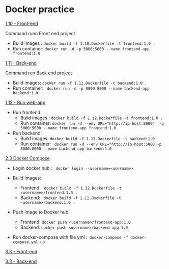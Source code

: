 # Docker practice

[1.10 - Front-end](./frontend/1.10.Dockerfile) 

Command runn Front end project
- Build images : `docker build -f 1.10.Dockerfile -t frontend:1.0 .`
- Run container: `docker run -d -p 5000:5000 --name frontend-app frontend:1.0`

[1.11 - Back-end](./backend/1.11.Dockerfile) 

Command run Back end project 
- Build images: ` docker run -f 1.11.Dockerfile -t backend:1.0 . `
- Run container: ` docker run -d -p 8000:8000 --name backend-app backend:1.0`

[1.12 - Run web-app]()

- Run frontend:
  - Build images : `docker build -f 1.12.Dockerfile -t frontend:1.0 .`
  - Run container: `docker run -d --env URL="http://ip-host:8000"  -p 5000:5000 --name frontend-app frontend:1.0` 
- Run backend:
  - Build images: ` docker build -f 1.12.Dockerfile -t backend:1.0 . `
  - Run container: ` docker run -d --env URL="http://ip-host:5000 -p 8000:8000 --name backend-app backend:1.0`



[2.3 Docker Compose](./docker-compose-2.3x.yml)
  
  - Login docker hub : ` docker login --username=<username>` 

  - Build images: 
    - Frontend: ` docker build -f 1.12.Dockerfile -t <username>/frontend:1.0 .`
    - Backend: ` docker build -f 1.12.Dockerfile -t <username>/backend:1.0 .`
  - Push image to Docker hub:
    - Frontend: ` docker push <username>/frontend-app:1.0 `
    - Backend: ` docker push <username>/backend-app:1.0 `

  - Run docker-compose with file yml :`  docker-compose -f docker-compose.yml up `

[3.3 - Front-end ](./frontend/3.3.Dockerfile)

[3.3 - Back-end ](./backend/3.3.Dockerfile)
  





